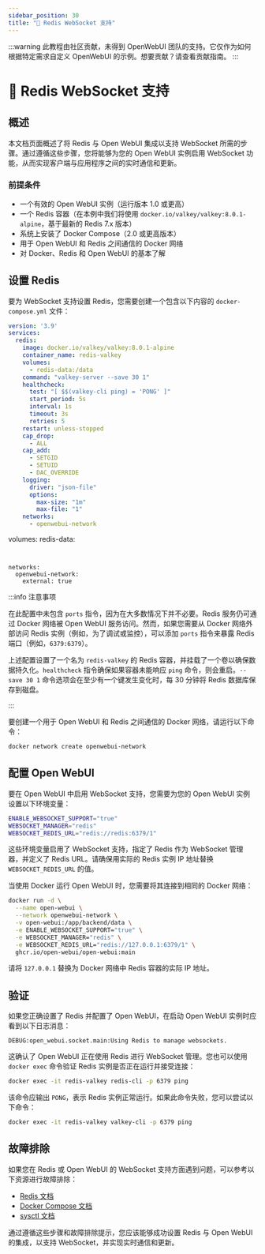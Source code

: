 ```yaml
---
sidebar_position: 30
title: "🔗 Redis WebSocket 支持"
---
```


:::warning
此教程由社区贡献，未得到 OpenWebUI 团队的支持。它仅作为如何根据特定需求自定义 OpenWebUI 的示例。想要贡献？请查看贡献指南。
:::

# 🔗 Redis WebSocket 支持

## 概述

本文档页面概述了将 Redis 与 Open WebUI 集成以支持 WebSocket 所需的步骤。通过遵循这些步骤，您将能够为您的 Open WebUI 实例启用 WebSocket 功能，从而实现客户端与应用程序之间的实时通信和更新。

### 前提条件

* 一个有效的 Open WebUI 实例（运行版本 1.0 或更高）
* 一个 Redis 容器（在本例中我们将使用 `docker.io/valkey/valkey:8.0.1-alpine`，基于最新的 Redis 7.x 版本）
* 系统上安装了 Docker Compose（2.0 或更高版本）
* 用于 Open WebUI 和 Redis 之间通信的 Docker 网络
* 对 Docker、Redis 和 Open WebUI 的基本了解

## 设置 Redis

要为 WebSocket 支持设置 Redis，您需要创建一个包含以下内容的 `docker-compose.yml` 文件：

```yml
version: '3.9'
services:
  redis:
    image: docker.io/valkey/valkey:8.0.1-alpine
    container_name: redis-valkey
    volumes:
      - redis-data:/data
    command: "valkey-server --save 30 1"
    healthcheck:
      test: "[ $$(valkey-cli ping) = 'PONG' ]"
      start_period: 5s
      interval: 1s
      timeout: 3s
      retries: 5
    restart: unless-stopped
    cap_drop:
      - ALL
    cap_add:
      - SETGID
      - SETUID
      - DAC_OVERRIDE
    logging:
      driver: "json-file"
      options:
        max-size: "1m"
        max-file: "1"
    networks:
      - openwebui-network
```


volumes:
  redis-data:
```


networks:
  openwebui-network:
    external: true
```

:::info 注意事项

在此配置中未包含 `ports` 指令，因为在大多数情况下并不必要。Redis 服务仍可通过 Docker 网络被 Open WebUI 服务访问。然而，如果您需要从 Docker 网络外部访问 Redis 实例（例如，为了调试或监控），可以添加 `ports` 指令来暴露 Redis 端口（例如，`6379:6379`）。

上述配置设置了一个名为 `redis-valkey` 的 Redis 容器，并挂载了一个卷以确保数据持久化。`healthcheck` 指令确保如果容器未能响应 `ping` 命令，则会重启。`--save 30 1` 命令选项会在至少有一个键发生变化时，每 30 分钟将 Redis 数据库保存到磁盘。

:::

要创建一个用于 Open WebUI 和 Redis 之间通信的 Docker 网络，请运行以下命令：

```bash
docker network create openwebui-network
```

## 配置 Open WebUI

要在 Open WebUI 中启用 WebSocket 支持，您需要为您的 Open WebUI 实例设置以下环境变量：

```bash
ENABLE_WEBSOCKET_SUPPORT="true"
WEBSOCKET_MANAGER="redis"
WEBSOCKET_REDIS_URL="redis://redis:6379/1"
```

这些环境变量启用了 WebSocket 支持，指定了 Redis 作为 WebSocket 管理器，并定义了 Redis URL。请确保用实际的 Redis 实例 IP 地址替换 `WEBSOCKET_REDIS_URL` 的值。

当使用 Docker 运行 Open WebUI 时，您需要将其连接到相同的 Docker 网络：

```bash
docker run -d \
  --name open-webui \
  --network openwebui-network \
  -v open-webui:/app/backend/data \
  -e ENABLE_WEBSOCKET_SUPPORT="true" \
  -e WEBSOCKET_MANAGER="redis" \
  -e WEBSOCKET_REDIS_URL="redis://127.0.0.1:6379/1" \
  ghcr.io/open-webui/open-webui:main
```

请将 `127.0.0.1` 替换为 Docker 网络中 Redis 容器的实际 IP 地址。

## 验证

如果您正确设置了 Redis 并配置了 Open WebUI，在启动 Open WebUI 实例时应看到以下日志消息：

`DEBUG:open_webui.socket.main:Using Redis to manage websockets.`

这确认了 Open WebUI 正在使用 Redis 进行 WebSocket 管理。您也可以使用 `docker exec` 命令验证 Redis 实例是否正在运行并接受连接：

```bash
docker exec -it redis-valkey redis-cli -p 6379 ping
```

该命令应输出 `PONG`，表示 Redis 实例正常运行。如果此命令失败，您可以尝试以下命令：

```bash
docker exec -it redis-valkey valkey-cli -p 6379 ping
```

## 故障排除

如果您在 Redis 或 Open WebUI 的 WebSocket 支持方面遇到问题，可以参考以下资源进行故障排除：

* [Redis 文档](https://redis.io/docs)
* [Docker Compose 文档](https://docs.docker.com/compose/overview/)
* [sysctl 文档](https://man7.org/linux/man-pages/man8/sysctl.8.html)

通过遵循这些步骤和故障排除提示，您应该能够成功设置 Redis 与 Open WebUI 的集成，以支持 WebSocket，并实现实时通信和更新。
